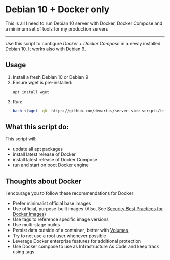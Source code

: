 Debian 10 + Docker only
=======================

This is all I need to run Debian 10 server with
Docker, Docker Compose and a minimum set of tools for my production servers

----
Use this script to configure *Docker + Docker Compose* in a newly installed Debian 10.
It works also with Debian 9.

   
## Usage
1. Install a fresh Debian 10 or Debian 9
2. Ensure wget is pre-installed:
    ```bash
    apt install wget 
    ```
3. Run:
    ```bash
    bash <(wget -q0- https://github.com/demartis/server-side-scripts/tree/master/fresh-install/debian-docker/start-here.sh)
    ```

## What this script do:
This script will:
- update all apt packages
- install latest release of Docker
- install latest release of Docker Compose
- run and start on boot Docker engine


## Thoughts about Docker
I encourage you to follow these recommendations for Docker:
- Prefer minimalist official base images
- Use official, purpose-built images (Also, See [Security Best Practices for Docker Images](https://www.wintellect.com/security-best-practices-for-docker-images/?ref=hackernoon.com))
- Use tags to reference specific image versions
- Use multi-stage builds
- Persist data outside of a container, better with [Volumes](https://docs.docker.com/storage/volumes/)
- Try to not use a root user whenever possible
- Leverage Docker enterprise features for additional protection
- Use Docker compose to use as Infrastructure As Code and keep track using tags
